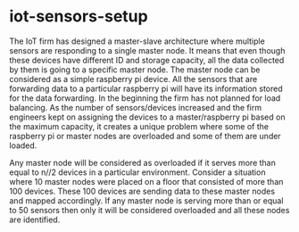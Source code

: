 # iot-sensors-setup

The IoT firm has designed a master-slave architecture where multiple sensors are responding to a single master node. It means that even though these devices have different ID and storage capacity, all the data collected by them is going to a specific master node. The master node can be considered as a simple raspberry pi device. All the sensors that are forwarding data to a particular raspberry pi will have its information stored for the data forwarding. In the beginning the firm has not planned for load balancing. As the number of sensors/devices increased and the firm engineers kept on assigning the devices to a master/raspberry pi based on the maximum capacity, it creates a unique problem where some of the raspberry pi or master nodes are overloaded and some of them are under loaded.

Any master node will be considered as overloaded if it serves more than equal to n//2 devices in a particular environment. Consider a situation where 10 master nodes were placed on a floor that consisted of more than 100 devices. These 100 devices are sending data to these master nodes and mapped accordingly. If any master node is serving more than or equal to 50 sensors then only it will be considered overloaded and all these nodes are identified.
